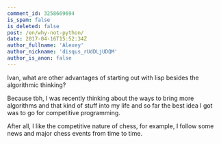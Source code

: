 ```yaml
---
comment_id: 3258669694
is_spam: false
is_deleted: false
post: /en/why-not-python/
date: 2017-04-16T15:52:34Z
author_fullname: 'Alexey'
author_nickname: 'disqus_rUdDLjUDQM'
author_is_anon: false
---
```


<p>Ivan, what are other advantages of starting out with lisp besides the algorithmic thinking?</p><p>Because tbh, I was recently thinking about the ways to bring more algorithms and that kind of stuff into my life and so far the best idea I got was to go for competitive programming.</p><p>After all, I like the competitive nature of chess, for example, I follow some news and major chess events from time to time. <br></p>
